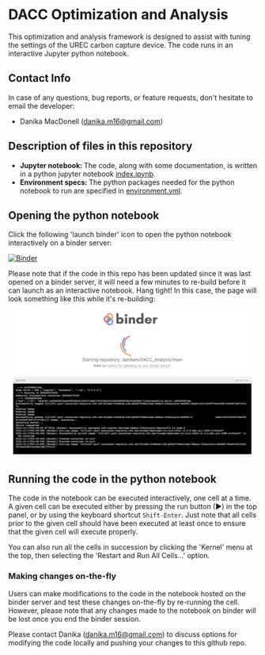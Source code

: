 # DACC Optimization and Analysis

This optimization and analysis framework is designed to assist with tuning the settings of the UREC carbon capture device. The code runs in an interactive Jupyter python notebook. 

## Contact Info
In case of any questions, bug reports, or feature requests, don't hesitate to email the developer:
* Danika MacDonell (danika.m16@gmail.com)

## Description of files in this repository

* <b>Jupyter notebook: </b> The code, along with some documentation, is written in a python jupyter notebook [index.ipynb](./index.ipynb). 
* <b>Environment specs: </b> The python packages needed for the python notebook to run are specified in [environment.yml](./environment.yml). 

## Opening the python notebook

Click the following 'launch binder' icon to open the python notebook interactively on a binder server:

[![Binder](https://mybinder.org/badge_logo.svg)](https://mybinder.org/v2/gh/danikam/DACC_Analysis/main?labpath=index.ipynb)

Please note that if the code in this repo has been updated since it was last opened on a binder server, it will need a few minutes to re-build before it can launch as an interactive notebook. Hang tight! In this case, the page will look something like this while it's re-building:

![alt text](./images/binder_rebuilding.png)

## Running the code in the python notebook

The code in the notebook can be executed interactively, one cell at a time. A given cell can be executed either by pressing the run button (▶) in the top panel, or by using the keyboard shortcut `Shift-Enter`. Just note that all cells prior to the given cell should have been executed at least once to ensure that the given cell will execute properly. 

You can also run all the cells in succession by clicking the 'Kernel' menu at the top, then selecting the 'Restart and Run All Cells...' option.

### Making changes on-the-fly

Users can make modifications to the code in the notebook hosted on the binder server and test these changes on-the-fly by re-running the cell. However, please note that any changes made to the notebook on binder will be lost once you end the binder session. 

Please contact Danika (danika.m16@gmail.com) to discuss options for modifying the code locally and pushing your changes to this github repo.

